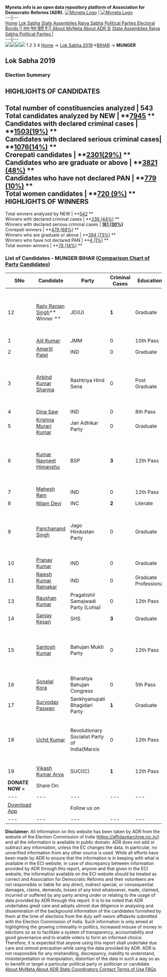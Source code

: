 **Myneta.info is an open data repository platform of Association for Democratic Reforms (ADR).**
[![Myneta Logo](https://www.myneta.info/lib/img/myneta-logo.png)](https://www.myneta.info/) | [![Myneta Logo](https://www.myneta.info/lib/img/adr-logo.png)](https://adrindia.org)  
---|---  
[Home](https://www.myneta.info/) [Lok Sabha](https://www.myneta.info/#ls "Lok Sabha") [ State Assemblies ](https://www.myneta.info/#sa "State Assemblies") [Rajya Sabha](https://www.myneta.info/#rs "Rajya Sabha") [Political Parties ](https://www.myneta.info/party "Political Parties") [ Electoral Bonds ](https://www.myneta.info/electoral_bonds "Electoral Bonds") [ || माय नेता हिंदी में || ](https://translate.google.co.in/translate?prev=hp&hl=en&js=y&u=www.myneta.info&sl=en&tl=hi&history_state0=) [ About MyNeta ](https://adrindia.org/content/about-myneta) [ About ADR ](https://adrindia.org/about-adr/who-we-are) [☰](javascript:void\(0\))
[ State Assemblies ](https://www.myneta.info/#sa "State Assemblies") [ Rajya Sabha ](https://www.myneta.info/#rs "Rajya Sabha") [ Political Parties ](https://www.myneta.info/party "Political Parties")
|   
---|---  
![](https://www.myneta.info/lib/img/banner/banner-1.png)![](https://www.myneta.info/lib/img/banner/banner-2.png)![](https://www.myneta.info/lib/img/banner/banner-3.png)![](https://www.myneta.info/lib/img/banner/banner-4.png)
1  2  3  4 
[Home](https://www.myneta.info/) → [Lok Sabha 2019](https://www.myneta.info/LokSabha2019/)→[BIHAR](https://www.myneta.info/LokSabha2019/index.php?action=show_constituencies&state_id=37) → **MUNGER**
### 
## Lok Sabha 2019
###  Election Summary 
HIGHLIGHTS OF CANDIDATES  
---  
Total number of constituencies analyzed |  543   
Total candidates analyzed by NEW | **[7945](https://www.myneta.info/LokSabha2019/index.php?action=summary&subAction=candidates_analyzed&sort=candidate#summary) **  
Candidates with declared criminal cases | **[1503(19%)](https://www.myneta.info/LokSabha2019/index.php?action=summary&subAction=crime&sort=candidate#summary) **  
Candidates with declared serious criminal cases| **[1076(14%)](https://www.myneta.info/LokSabha2019/index.php?action=summary&subAction=serious_crime&sort=candidate#summary) **  
Crorepati candidates | **[2301(29%)](https://www.myneta.info/LokSabha2019/index.php?action=summary&subAction=crorepati&sort=candidate#summary) **  
Candidates who are graduate or above | **[3821 (48%)](https://www.myneta.info/LokSabha2019/index.php?action=summary&subAction=education&sort=candidate#summary) **  
Candidates who have not declared PAN | **[779 (10%)](https://www.myneta.info/LokSabha2019/index.php?action=summary&subAction=without_pan&sort=candidate#summary) **  
Total women candidates | **[720 (9%)](https://www.myneta.info/LokSabha2019/index.php?action=summary&subAction=women_candidate&sort=candidate#summary) **  
HIGHLIGHTS OF WINNERS  
---  
Total winners analyzed by NEW | **[542](https://www.myneta.info/LokSabha2019/index.php?action=summary&subAction=winner_analyzed&sort=candidate#summary) **  
Winners with declared criminal cases | **[236 (44%)](https://www.myneta.info/LokSabha2019/index.php?action=summary&subAction=winner_crime&sort=candidate#summary) **  
Winners with declared serious criminal cases | **[161 (30%)](https://www.myneta.info/LokSabha2019/index.php?action=summary&subAction=winner_serious_crime&sort=candidate#summary)**  
Crorepati winners | **[479 (88%)](https://www.myneta.info/LokSabha2019/index.php?action=summary&subAction=winner_crorepati&sort=candidate#summary) **  
Winners who are graduate or above | **[394 (73%)](https://www.myneta.info/LokSabha2019/index.php?action=summary&subAction=winner_education&sort=candidate#summary) **  
Winners who have not declared PAN | **[4 (1%)](https://www.myneta.info/LokSabha2019/index.php?action=summary&subAction=winner_without_pan&sort=candidate#summary) **  
Total women winners | **[78 (14%)](https://www.myneta.info/LokSabha2019/index.php?action=summary&subAction=winner_women&sort=candidate#summary) **  
### List of Candidates - MUNGER:BIHAR ([Comparison Chart of Party Candidates](https://www.myneta.info/LokSabha2019/comparisonchart.php?constituency_id=494))
SNo | Candidate| Party| Criminal Cases| Education| Age| Total Assets| Liabilities  
---|---|---|---|---|---|---|---  
12  | [Rajiv Ranjan Singh](https://www.myneta.info/LokSabha2019/candidate.php?candidate_id=10154)** Winner ** | JD(U) | **1** | Graduate| 65 | ![](https://myneta.info/image_v2.php?myneta_folder=LokSabha2019&candidate_id=10154&col=ta) | ![](https://myneta.info/image_v2.php?myneta_folder=LokSabha2019&candidate_id=10154&col=lia)  
1  | [Ajit Kumar](https://www.myneta.info/LokSabha2019/candidate.php?candidate_id=10167) | JMM | 0 | 10th Pass| 36 | Rs 21,91,000 ~ 21 Lacs+ | Rs 6,00,000 ~ 6 Lacs+  
2  | [Amarjit Patel](https://www.myneta.info/LokSabha2019/candidate.php?candidate_id=10163) | IND | 0 | Graduate| 38 | Rs 1,25,45,972 ~ 1 Crore+ | Rs 6,34,728 ~ 6 Lacs+  
3  | [Arbind Kumar Sharma](https://www.myneta.info/LokSabha2019/candidate.php?candidate_id=10168) | Rashtriya Hind Sena | 0 | Post Graduate| 53 | ![](https://myneta.info/image_v2.php?myneta_folder=LokSabha2019&candidate_id=10168&col=ta) | ![](https://myneta.info/image_v2.php?myneta_folder=LokSabha2019&candidate_id=10168&col=lia)  
4  | [Dina Saw](https://www.myneta.info/LokSabha2019/candidate.php?candidate_id=10155) | IND | 0 | 8th Pass| 50 | Rs 11,52,595 ~ 11 Lacs+ | Rs 0 ~   
5  | [Krishna Murari Kumar](https://www.myneta.info/LokSabha2019/candidate.php?candidate_id=10153) | Jan Adhikar Party | 0 | Graduate| 31 | Rs 44,35,000 ~ 44 Lacs+ | Rs 0 ~   
6  | [Kumar Navneet Himanshu](https://www.myneta.info/LokSabha2019/candidate.php?candidate_id=10165) | BSP | **3** | 12th Pass| 34 | ![](https://myneta.info/image_v2.php?myneta_folder=LokSabha2019&candidate_id=10165&col=ta) | ![](https://myneta.info/image_v2.php?myneta_folder=LokSabha2019&candidate_id=10165&col=lia)  
7  | [Mahesh Ram](https://www.myneta.info/LokSabha2019/candidate.php?candidate_id=10164) | IND | 0 | 12th Pass| 33 | Rs 55,000 ~ 55 Thou+ | Rs 0 ~   
8  | [Nilam Devi](https://www.myneta.info/LokSabha2019/candidate.php?candidate_id=10150) | INC | **2** | Literate| 48 | Rs 62,16,59,689 ~ 62 Crore+ | Rs 21,46,10,632 ~ 21 Crore+  
9  | [Panchanand Singh](https://www.myneta.info/LokSabha2019/candidate.php?candidate_id=10162) | Jago Hindustan Party | 0 | Graduate| 51 | ![](https://myneta.info/image_v2.php?myneta_folder=LokSabha2019&candidate_id=10162&col=ta) | ![](https://myneta.info/image_v2.php?myneta_folder=LokSabha2019&candidate_id=10162&col=lia)  
10  | [Pranay Kumar](https://www.myneta.info/LokSabha2019/candidate.php?candidate_id=10149) | IND | 0 | Graduate| 35 | Rs 69,55,253 ~ 69 Lacs+ | Rs 0 ~   
11  | [Rajesh Kumar Ratnakar](https://www.myneta.info/LokSabha2019/candidate.php?candidate_id=10158) | IND | 0 | Graduate Professional| 42 | Rs 15,95,000 ~ 15 Lacs+ | Rs 0 ~   
13  | [Raushan Kumar](https://www.myneta.info/LokSabha2019/candidate.php?candidate_id=10161) | Pragatishil Samajwadi Party (Lohia) | 0 | 12th Pass| 31 | Rs 30,000 ~ 30 Thou+ | Rs 0 ~   
14  | [Sanjay Kesari](https://www.myneta.info/LokSabha2019/candidate.php?candidate_id=10157) | SHS | **3** | Graduate| 44 | Rs 9,13,169 ~ 9 Lacs+ | Rs 28,000 ~ 28 Thou+  
15  | [Santosh Kumar](https://www.myneta.info/LokSabha2019/candidate.php?candidate_id=10166) | Bahujan Mukti Party | 0 | 12th Pass| 32 | ![](https://myneta.info/image_v2.php?myneta_folder=LokSabha2019&candidate_id=10166&col=ta) | ![](https://myneta.info/image_v2.php?myneta_folder=LokSabha2019&candidate_id=10166&col=lia)  
16  | [Sonelal Kora](https://www.myneta.info/LokSabha2019/candidate.php?candidate_id=10169) | Bharatiya Bahujan Congress | 0 | 5th Pass| 41 | Rs 25,000 ~ 25 Thou+ | Rs 0 ~   
17  | [Suryoday Paswan](https://www.myneta.info/LokSabha2019/candidate.php?candidate_id=10156) | Sankhyanupati Bhagidari Party | **1** | Graduate| 45 | Rs 14,50,000 ~ 14 Lacs+ | Rs 0 ~   
18  | [Uchit Kumar](https://www.myneta.info/LokSabha2019/candidate.php?candidate_id=10159) | Revolutionary Socialist Party of India(Marxis | 0 | 12th Pass| 46 | ![](https://myneta.info/image_v2.php?myneta_folder=LokSabha2019&candidate_id=10159&col=ta) | ![](https://myneta.info/image_v2.php?myneta_folder=LokSabha2019&candidate_id=10159&col=lia)  
19  | [Vikash Kumar Arya](https://www.myneta.info/LokSabha2019/candidate.php?candidate_id=10152) | SUCI(C) | **1** | 12th Pass| 41 | Rs 7,32,214 ~ 7 Lacs+ | Rs 0 ~   
|  **DONATE NOW** × |  Share On:  | [](https://api.whatsapp.com/send?text=https%3A%2F%2Fmyneta.info%2Fpunjab2022%2Findex.php%3Faction%3Dshow_constituencies%26state_id%3D19) | [](https://www.facebook.com/sharer/sharer.php?u=https%3A%2F%2Fmyneta.info%2Fpunjab2022%2Findex.php%3Faction%3Dshow_constituencies%26state_id%3D19) | [](https://twitter.com/share?url=https%3A%2F%2Fmyneta.info%2Fpunjab2022%2Findex.php%3Faction%3Dshow_constituencies%26state_id%3D19)  
---|---|---|---|---  
| [ Download App ](https://play.google.com/store/apps/details?id=com.webrosoft.myneta1&pcampaignid=pcampaignidMKT-Other-global-all-co-prtnr-py-PartBadge-Mar2515-1) | [](https://play.google.com/store/apps/details?id=com.webrosoft.myneta1&pcampaignid=pcampaignidMKT-Other-global-all-co-prtnr-py-PartBadge-Mar2515-1) |  Follow us on  | [](https://www.facebook.com/adrindia.org/) | [](https://twitter.com/adrspeaks) | [](https://groups.google.com/g/national-election-watch?hl=en&pli=1) | [](https://www.instagram.com/adrspeaks/) | [](https://www.youtube.com/user/adrspeaks) | [](https://sharechat.com/profile/adrspeaks)  
---|---|---|---|---|---|---|---|---  
**Disclaimer:** All information on this website has been taken by ADR from the website of the Election Commission of India (https://affidavitarchive.nic.in/) and all the information is available in public domain. ADR does not add or subtract any information, unless the EC changes the data. In particular, no unverified information from any other source is used. While all efforts have been made by ADR to ensure that the information is in keeping with what is available in the ECI website, in case of discrepancy between information provided by ADR through this report, anyone and that given in the ECI website, the information available on the ECI website should be treated as correct and Association for Democratic Reforms and their volunteers are not responsible or liable for any direct, indirect special, or consequential damages, claims, demands, losses of any kind whatsoever, made, claimed, incurred or suffered by any party arising under or relating to the usage of data provided by ADR through this report. It is to be noted that ADR undertakes great care and adopts utmost due diligence in analysing and dissemination of the background information of the candidates furnished by them at the time of elections from the duly self-sworn affidavits submitted with the Election Commission of India. Such information is only aimed at highlighting the growing criminality in politics, increased misuse of money in elections so as to facilitate a system of transparency, accountability and good governance and to enable voters to form an informed choice. Therefore, it is expected that anyone using this report shall undertake due care and utmost precaution while using the data provided by ADR. ADR is not responsible for any mishandling, discrepancy, inability to understand, misinterpretation or manipulation, distortion of the data in such a way so as to benefit or target a particular political party or politician or candidate. 
[ About MyNeta ](https://adrindia.org/content/about-myneta) [ About ADR ](https://adrindia.org/about-adr/who-we-are) [ State Coordinators ](https://adrindia.org/about-adr/state-coordinators) [ Contact ](https://adrindia.org/contact-us) [ Terms of Use ](https://adrindia.org/content/adr-terms-use) [ FAQs ](https://adrindia.org/content/faqs)
